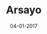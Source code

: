 ---
layout: project
title: 'Arsayo'
caption: Sac à dos vegan fabriqué en France
description: >
  (En cours de construction)
date: '04-01-2017'
image: 
  path: /assets/img/works/cover-logo-arsayo.jpg
  srcset: 
    1920w: /assets/img/works/cover-logo-arsayo.jpg
    960w:  /assets/img/works/cover-logo-arsayo@0,5x.jpg
    480w:  /assets/img/works/cover-logo-arsayo@0,25x.jpg

links:
  - title: Voir le site officiel d'Arsayo
    url: https://arsayo.com/
sitemap: false

---